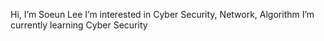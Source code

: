 Hi, I’m Soeun Lee
I’m interested in Cyber Security, Network, Algorithm
I’m currently learning Cyber Security

